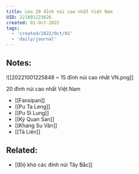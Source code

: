 ```yaml
---
title: Leo 20 đỉnh núi cao nhất Việt Nam
UID: 221001223626
created: 01-Oct-2022
tags:
  - 'created/2022/Oct/01'
  - 'daily/journal'
---
```

## Notes:

![[20221001225848 ~ 15 đỉnh núi cao nhất VN.png]]

20 đỉnh núi cao nhất Việt Nam
- [[Fansipan]]
- [[Pu Ta Leng]]
- [[Pu Si Lung]]
- [[Kỳ Quan San]]
- [[Khang Su Văn]]
- [[Tả Liên]]

## Related:
- [[Độ khó các đỉnh núi Tây Bắc]]